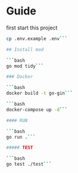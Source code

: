 # Guide

first start this project

```bash
cp .env.example .env```

## Install mod

```bash
go mod tidy```

### Docker

```bash
docker build -t go-gin```

```bash
docker-compose up -d```

#### RUN

```bash
go run .```

##### TEST

```bash
go test ./test```

